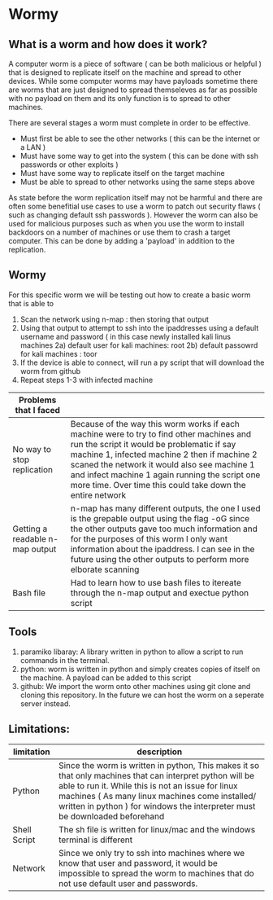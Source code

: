 # Wormy

## What is a worm and how does it work?

A computer worm is a piece of software ( can be both malicious or helpful ) that is designed to replicate itself on the machine and spread to other devices. While some computer worms may have payloads sometime there are worms that are just designed to spread themseleves as far as possible with no payload on them and its only function is to spread to other machines.

There are several stages a worm must complete in order to be effective. 
  - Must first be able to see the other networks ( this can be the internet or a LAN )
  - Must have some way to get into the system ( this can be done with ssh passwords or other exploits )
  - Must have some way to replicate itself on the target machine
  - Must be able to spread to other networks using the same steps above
  
As state before the worm replication itself may not be harmful and there are often some benefitial use cases to use a worm to patch out security flaws ( such as changing default ssh passwords ). However the worm can also be used for malicious purposes such as when you use the worm to install backdoors on a number of machines or use them to crash a target computer. This can be done by adding a 'payload' in addition to the replication.


## Wormy

For this specific worm we will be testing out how to create a basic worm that is able to 
 
1) Scan the network using n-map : then storing that output 
2) Using that output to attempt to ssh into the ipaddresses using a default username and password ( in this case newly installed kali linus machines 
  2a) default user for kali machines: root
  2b) default passowrd for kali machines : toor
3) If the device is able to connect, will run a py script that will download the worm from github
4) Repeat steps 1-3 with infected machine


|Problems that I faced| | 
|--------|-----|
|No way to stop replication | Because of the way this worm works if each machine were to try to find other machines and run the script it would be problematic if say machine 1, infected machine 2 then if machine 2 scaned the network it would also see machine 1 and infect machine 1 again running the script one more time. Over time this could take down the entire network |
|Getting a readable n-map output| n-map has many different outputs, the one I used is the grepable output using the flag -oG since the other outputs gave too much information and for the purposes of this worm I only want information about the ipaddress. I can see in the future using the other outputs to perform more elborate scanning|
|Bash file| Had to learn how to use bash files to itereate through the n-map output and exectue python script|


## Tools

1) paramiko libaray: A library written in python to allow a script to run commands in the terminal.
2) python: worm is written in python and simply creates copies of itself on the machine. A payload can be added to this script
3) github: We import the worm onto other machines using git clone and cloning this repository. In the future we can host the worm on a seperate server instead.

## Limitations:

|limitation | description|
|---------|--------------|
|Python| Since the worm is written in python, This makes it so that only machines that can interpret python will be able to run it. While this is not an issue for linux machines ( As many linux machines come installed/ written in python ) for windows the interpreter must be downloaded beforehand |
|Shell Script| The sh file is written for linux/mac and the windows terminal is different|
|Network| Since we only try to ssh into machines where we know that user and password, it would be impossible to spread the worm to machines that do not use default user and passwords.|

